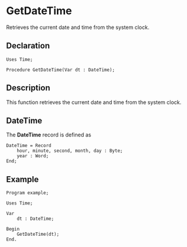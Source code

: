 # GetDateTime

Retrieves the current date and time from the system clock.

## Declaration

    Uses Time;

    Procedure GetDateTime(Var dt : DateTime);

## Description

This function retrieves the current date and time from the system clock.

## DateTime

The **DateTime** record is defined as

    DateTime = Record
        hour, minute, second, month, day : Byte;
        year : Word;
    End;

## Example ##

```
Program example;

Uses Time;

Var
    dt : DateTime;

Begin
    GetDateTime(dt);
End.
```
